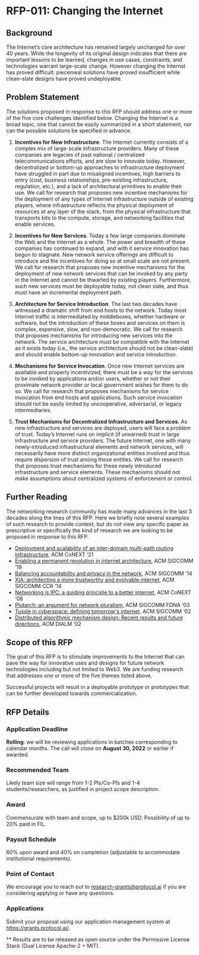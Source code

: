 # RFP-011: Changing the Internet

## Background

The Internet’s core architecture has remained largely unchanged for over 40 years. While the longevity of its original design indicates that there are important lessons to be learned, changes in use cases, constraints, and technologies warrant large-scale change. However changing the Internet has proved difficult: piecemeal solutions have proved insufficient while clean-slate designs have proved undeployable.

## Problem Statement

The solutions proposed in response to this RFP should address one or more of the five core challenges identified below. Changing the Internet is a broad topic, one that cannot be easily summarized in a short statement, nor can the possible solutions be specified in advance.

1. **Incentives for New Infrastructure**. The Internet currently consists of a complex mix of large-scale infrastructure providers. Many of these companies are legacies of past national / centralized telecommunications efforts, and are slow to innovate today. However, decentralized or bottom-up approaches to infrastructure deployment have struggled in part due to misaligned incentives, high barriers to entry (cost, business relationships, pre-existing infrastructure, regulation, etc.), and a lack of architectural primitives to enable their use. We call for research that proposes new incentive mechanisms for the deployment of any types of Internet infrastructure outside of existing players, where infrastructure reflects the physical deployment of resources at any layer of the stack, from the physical infrastructure that transports bits to the compute, storage, and networking facilities that enable services.

2. **Incentives for New Services**. Today a few large companies dominate the Web and the Internet as a whole. The power and breadth of these companies has continued to expand, and with it service innovation has begun to stagnate. New network service offerings are difficult to introduce and the incentives for doing so at small scale are not present. We call for research that proposes new incentive mechanisms for the deployment of new network services that can be invoked by any party in the Internet and cannot be thwarted by existing players. Furthermore, such new services must be deployable today, not clean slate, and thus must have an incremental deployment path.

3. **Architecture for Service Introduction**. The last two decades have witnessed a dramatic shift from end hosts to the network. Today most Internet traffic is intermediated by middleboxes, whether hardware or software, but the introduction of these boxes and services on them is complex, expensive, slow, and non-democratic. We call for research that proposes mechanisms for introducing new services into the network. The service architecture must be compatible with the Internet as it exists today (i.e., the service architecture should not be clean-slate) and should enable bottom-up innovation and service introduction.

4. **Mechanisms for Service Invocation**. Once new Internet services are available and properly incentivized, there must be a way for the services to be invoked by applications and/or users, whether or not their proximate network provider or local government wishes for them to do so. We call for research that proposes mechanisms for service invocation from end hosts and applications. Such service invocation should not be easily limited by uncooperative, adversarial, or legacy intermediaries.

5. **Trust Mechanisms for Decentralized Infrastructure and Services**. As new infrastructure and services are deployed, users will face a problem of trust. Today’s Internet runs on implicit (if unearned) trust in large infrastructure and service providers. The future Internet, one with many newly-introduced infrastructural elements and network services, will necessarily have more distinct organizational entities involved and thus require dispersion of trust among these entities. We call for research that proposes trust mechanisms for these newly introduced infrastructure and service elements. These mechanisms should not make assumptions about centralized systems of enforcement or control.

## Further Reading

The networking research community has made many advances in the last 3 decades along the lines of this RFP. Here we briefly note several examples of such research to provide context, but do not view any specific paper as prescriptive or specifically the kind of research we are looking to be proposed in response to this RFP.

- [Deployment and scalability of an inter-domain multi-path routing infrastructure](https://doi.org/10.1145/3485983.3494862), ACM CoNEXT ‘21
- [Enabling a permanent revolution in internet architecture](https://doi.org/10.1145/3341302.3342075), ACM SIGCOMM ‘19
- [Balancing accountability and privacy in the network](https://doi.org/10.1145/2740070.2626306), ACM SIGCOMM ‘14
- [XIA: architecting a more trustworthy and evolvable internet](https://doi.org/10.1145/2656877.2656885), ACM SIGCOMM CCR ‘14
- [Networking is IPC: a guiding principle to a better internet](https://doi.org/10.1145/1544012.1544079), ACM CoNEXT ‘08
- [Plutarch: an argument for network pluralism](https://doi.org/10.1145/972426.944763), ACM SIGCOMM FDNA ‘03
- [Tussle in cyberspace: defining tomorrow's internet](https://doi.org/10.1145/633025.633059), ACM SIGCOMM ‘02
- [Distributed algorithmic mechanism design: Recent results and future directions](https://doi.org/10.1145/570810.570812), ACM DIALM ‘02

## Scope of this RFP

The goal of this RFP is to stimulate improvements to the Internet that can pave the way for innovative uses and designs for future network technologies including but not limited to Web3. We are funding research that addresses one or more of the five themes listed above.

Successful projects will result in a deployable prototype or prototypes that can be further developed towards commercialization.

## RFP Details
### Application Deadline
**Rolling**: we will be reviewing applications in batches corresponding to calendar months. The call will close on **August 30, 2022** or earlier if awarded.

### Recommended Team
Likely team size will range from 1-2 PIs/Co-PIs and 1-4 students/researchers, as justified in project scope description.

### Award
Commensurate with team and scope, up to $200k USD. Possibility of up to 20% paid in FIL.

### Payout Schedule
60% upon award and 40% on completion (adjustable to accommodate institutional requirements).

### Point of Contact
We encourage you to reach out to research-grants@protocol.ai if you are considering applying or have any questions.

### Applications
Submit your proposal using our application management system at https://grants.protocol.ai/.

** Results are to be released as open source under the Permissive License Stack (Dual License Apache-2 + MIT).

